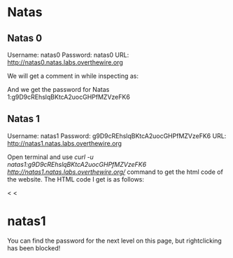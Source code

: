 # Natas 
## Natas 0
Username: natas0
Password: natas0
URL:      http://natas0.natas.labs.overthewire.org

We will get a comment in while inspecting as: <!--The password for natas1 is g9D9cREhslqBKtcA2uocGHPfMZVzeFK6 -->

And we get the password for Natas 1:g9D9cREhslqBKtcA2uocGHPfMZVzeFK6

## Natas 1
Username: natas1
Password: g9D9cREhslqBKtcA2uocGHPfMZVzeFK6
URL:      http://natas1.natas.labs.overthewire.org

Open terminal and use _curl_ _-u_ _natas1:g9D9cREhslqBKtcA2uocGHPfMZVzeFK6_ _http://natas1.natas.labs.overthewire.org/_ command to get the html code of the website.
The HTML code I get is as follows:

<<html>
<<head>
<!-- This stuff in the header has nothing to do with the level -->
<link rel="stylesheet" type="text/css" href="http://natas.labs.overthewire.org/css/level.css">
<link rel="stylesheet" href="http://natas.labs.overthewire.org/css/jquery-ui.css" />
<link rel="stylesheet" href="http://natas.labs.overthewire.org/css/wechall.css" />
<script src="http://natas.labs.overthewire.org/js/jquery-1.9.1.js"></script>
<script src="http://natas.labs.overthewire.org/js/jquery-ui.js"></script>
<script src=http://natas.labs.overthewire.org/js/wechall-data.js></script><script src="http://natas.labs.overthewire.org/js/wechall.js"></script>
<script>var wechallinfo = { "level": "natas1", "pass": "g9D9cREhslqBKtcA2uocGHPfMZVzeFK6" };</script></head>
<body oncontextmenu="javascript:alert('right clicking has been blocked!');return false;">
<h1>natas1</h1>
<div id="content">
You can find the password for the
next level on this page, but rightclicking has been blocked!

<!--The password for natas2 is h4ubbcXrWqsTo7GGnnUMLppXbOogfBZ7 -->
</div>
</body>
</html>

